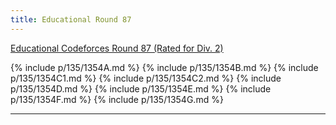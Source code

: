 ```yaml
---
title: Educational Round 87
---
```


[Educational Codeforces Round 87 (Rated for Div. 2)](https://codeforces.com/contest/1354)

{% include p/135/1354A.md %}
{% include p/135/1354B.md %}
{% include p/135/1354C1.md %}
{% include p/135/1354C2.md %}
{% include p/135/1354D.md %}
{% include p/135/1354E.md %}
{% include p/135/1354F.md %}
{% include p/135/1354G.md %}

* * *

<object data='notes/Edu-87.pdf' width='1000' height='1000' type='application/pdf'/>
